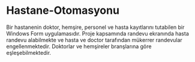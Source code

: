 # Hastane-Otomasyonu
Bir hastanenin doktor, hemşire, personel ve hasta kayıtlarını tutabilen bir Windows Form uygulamasıdır. Proje kapsamında randevu ekranında hasta randevu alabilmekte ve hasta ve doctor tarafından mükerrer randevular engellenmektedir. Doktorlar ve hemşireler branşlarına göre eşleşebilmektedir.

